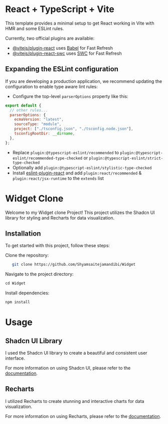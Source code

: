 # React + TypeScript + Vite

This template provides a minimal setup to get React working in Vite with HMR and some ESLint rules.

Currently, two official plugins are available:

- [@vitejs/plugin-react](https://github.com/vitejs/vite-plugin-react/blob/main/packages/plugin-react/README.md) uses [Babel](https://babeljs.io/) for Fast Refresh
- [@vitejs/plugin-react-swc](https://github.com/vitejs/vite-plugin-react-swc) uses [SWC](https://swc.rs/) for Fast Refresh

## Expanding the ESLint configuration

If you are developing a production application, we recommend updating the configuration to enable type aware lint rules:

- Configure the top-level `parserOptions` property like this:

```js
export default {
  // other rules...
  parserOptions: {
    ecmaVersion: "latest",
    sourceType: "module",
    project: ["./tsconfig.json", "./tsconfig.node.json"],
    tsconfigRootDir: __dirname,
  },
};
```

- Replace `plugin:@typescript-eslint/recommended` to `plugin:@typescript-eslint/recommended-type-checked` or `plugin:@typescript-eslint/strict-type-checked`
- Optionally add `plugin:@typescript-eslint/stylistic-type-checked`
- Install [eslint-plugin-react](https://github.com/jsx-eslint/eslint-plugin-react) and add `plugin:react/recommended` & `plugin:react/jsx-runtime` to the `extends` list

# Widget Clone

Welcome to my Widget clone Project! This project utilizes the Shadcn UI library for styling and Recharts for data visualization.

## Installation

To get started with this project, follow these steps:

Clone the repository:

```bash
   git clone https://github.com/Shyamsaitejamandibi/Widget
```

Navigate to the project directory:

```js
cd Widget
```

Install dependencies:

```js
npm install
```

# Usage

## Shadcn UI Library

I used the Shadcn UI library to create a beautiful and consistent user interface.

For more information on using Shadcn UI, please refer to the [documentation](https://ui.shadcn.com/).

## Recharts

I utilized Recharts to create stunning and interactive charts for data visualization.

For more information on using Recharts, please refer to the [documentation](https://recharts.org/en-US/).
